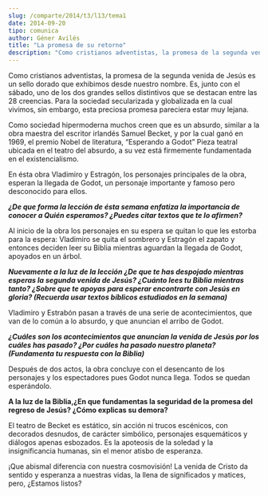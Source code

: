 ```yaml
---
slug: /comparte/2014/t3/l13/tema1
date: 2014-09-20
tipo: comunica
author: Géner Avilés
title: "La promesa de su retorno"
description: "Como cristianos adventistas, la promesa de la segunda venida de Jesús es un  sello dorado que exhibimos desde nuestro nombre. Es, junto con el sábado, uno  de los dos grandes sellos distintivos que se destacan entre las 28 creencias.  Para la sociedad secularizada y globalizad..."
---
```


Como cristianos adventistas, la promesa de la segunda venida de Jesús es un sello dorado que exhibimos desde nuestro nombre. Es, junto con el sábado, uno de los dos grandes sellos distintivos que se destacan entre las 28 creencias. Para la sociedad secularizada y globalizada en la cual vivimos, sin embargo, esta preciosa promesa pareciera estar muy lejana.

Como sociedad hipermoderna muchos creen que es un absurdo, similar a la obra maestra del escritor irlandés Samuel Becket, y por la cual ganó en 1969, el premio Nobel de literatura, “Esperando a Godot” Pieza teatral ubicada en el teatro del absurdo, a su vez está firmemente fundamentada en el existencialismo.

En ésta obra Vladimiro y Estragón, los personajes principales de la obra, esperan la llegada de Godot, un personaje importante y famoso pero desconocido para ellos.

**_¿De que forma la lección de ésta semana enfatiza la importancia de conocer a Quién esperamos? ¿Puedes citar textos que te lo afirmen?_**

Al inicio de la obra los personajes en su espera se quitan lo que les estorba para la espera: Vladimiro se quita el sombrero y Estragón el zapato y entonces deciden leer su Biblia mientras aguardan la llegada de Godot, apoyados en un árbol.

**_Nuevamente a la luz de la lección ¿De que te has despojado mientras esperas la segunda venida de Jesús? ¿Cuánto lees tu Biblia mientras tanto? ¿Sobre que te apoyas para esperar encontrarte con Jesús en gloria? (Recuerda usar textos bíblicos estudiados en la semana)_**

Vladimiro y Estrabón pasan a través de una serie de acontecimientos, que van de lo común a lo absurdo, y que anuncian el arribo de Godot.

**_¿Cuáles son los acontecimientos que anuncian la venida de Jesús por los cuáles has pasado? ¿Por cuáles ha pasado nuestro planeta? (Fundamenta tu respuesta con la Biblia)_**

Después de dos actos, la obra concluye con el desencanto de los personajes y los espectadores pues Godot nunca llega. Todos se quedan esperándolo.

**A la luz de la Biblia,¿En que fundamentas la seguridad de la promesa del regreso de Jesús? ¿Cómo explicas su demora?**

El teatro de Becket es estático, sin acción ni trucos escénicos, con decorados desnudos, de carácter simbólico, personajes esquemáticos y diálogos apenas esbozados. Es la apoteosis de la soledad y la insignificancia humanas, sin el menor atisbo de esperanza.

¡Que abismal diferencia con nuestra cosmovisión! La venida de Cristo da sentido y esperanza a nuestras vidas, la llena de significados y matices, pero, ¿Estamos listos?
